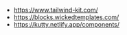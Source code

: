 - https://www.tailwind-kit.com/
- https://blocks.wickedtemplates.com/
- https://kutty.netlify.app/components/
